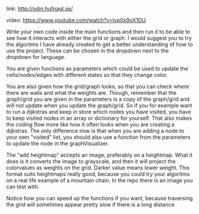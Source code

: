 link: http://odin.hufnagl.se/

video: https://www.youtube.com/watch?v=lvp0x9oX1DU

Write your own code inside the main functions and then run it to be able to see how it interacts with either the grid or graph. I would suggest you to try the algoritms I have already created to get a better understanding of how to use the project. These can be chosen in the dropdown next to the dropdown for language.

You are given functions as parameters which could be used to update the cells/nodes/edges with different states so that they change color.

You are also given how the grid/graph looks, so that you can check where there are walls and what the weights are. Though, remember that the graph/grid you are given in the parameters is a copy of the graph/grid and will not update when you update the graph/grid. So if you for example want to run a dijkstras and keep in store which nodes you have visited, you have to keep visited nodes in an array or dictionary for yourself. That also makes the coding flow more like how it often looks when you are creating a dijkstras. The only difference now is that when you are adding a node to your own "visited" list, you should also use a function from the parameters to update the node in the graphVisualizer.

The "add heightmap" accepts an image, preferably on a heightmap. What it does is it converts the image to grayscale, and then it will project the colorvalues as weights on the grid. Darker value means lower weight. This format suits heightmaps really good, because you could try your algoritms on a real life example of a mountain chain. In the repo there is an image you can test with.

Notice how you can speed up the functions if you want, because traversing the grid will sometimes appear pretty slow if there is a long distance
